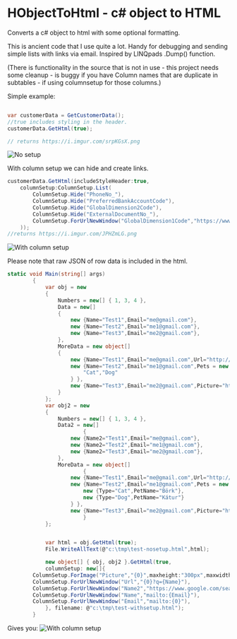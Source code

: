 
# HObjectToHtml - c# object to HTML 

Converts a c# object to html with some optional formatting.

This is ancient code that I use quite a lot.  Handy for debugging and sending simple lists with links via email.
Inspired by LINQpads .Dump() function.

(There is functionality in the source that is not in use - this project needs some cleanup - is buggy if you have Column names that are duplicate in subtables - if using columnsetup for those columns.)

Simple example:

```c#

var customerData = GetCustomerData();
//true includes styling in the header.
customerData.GetHtml(true);

// returns https://i.imgur.com/srpKGsX.png
```
![No setup](https://i.imgur.com/srpKGsX.png)

With column setup we can hide and create links.

```c#
customerData.GetHtml(includeStyleHeader:true,	
	columnSetup:ColumnSetup.List(
		ColumnSetup.Hide("PhoneNo_"),
        ColumnSetup.Hide("PreferredBankAccountCode"),
        ColumnSetup.Hide("GlobalDimension2Code"),
		ColumnSetup.Hide("ExternalDocumentNo_"),
		ColumnSetup.ForUrlNewWindow("GlobalDimension1Code","https://www.google.com/search?q={0} {Name}")		
	));
//returns https://i.imgur.com/JPHZmLG.png

```
![With column setup](https://i.imgur.com/srpKGsX.png)

Please note that raw JSON of row data is included in the html.

```c#
static void Main(string[] args)
        {
			var obj = new
			{
				Numbers = new[] { 1, 3, 4 },
				Data = new[]
				{
					new {Name="Test1",Email="me@gmail.com"},
					new {Name="Test2",Email="me1@gmail.com"},
					new {Name="Test3",Email="me2@gmail.com"},
				},
				MoreData = new object[]
				{
					new {Name="Test1",Email="me@gmail.com",Url="http://google.com"},
					new {Name="Test2",Email="me1@gmail.com",Pets = new object[]{
						"Cat","Dog"
					} },
					new {Name="Test3",Email="me2@gmail.com",Picture="https://upload.wikimedia.org/wikipedia/commons/thumb/b/b6/Image_created_with_a_mobile_phone.png/1200px-Image_created_with_a_mobile_phone.png"},
				}
			};
			var obj2 = new
			{
				Numbers = new[] { 1, 3, 4 },
				Data2 = new[]
						{
					new {Name2="Test1",Email="me@gmail.com"},
					new {Name2="Test2",Email="me1@gmail.com"},
					new {Name2="Test3",Email="me2@gmail.com"},
				},
				MoreData = new object[]
						{
					new {Name="Test1",Email="me@gmail.com",Url="http://google.com"},
					new {Name="Test2",Email="me1@gmail.com",Pets = new object[]{
						new {Type="Cat",PetName="Börk"},
						new {Type="Dog",PetName="Kátur"}
					} },
					new {Name="Test3",Email="me2@gmail.com",Picture="https://upload.wikimedia.org/wikipedia/commons/thumb/b/b6/Image_created_with_a_mobile_phone.png/1200px-Image_created_with_a_mobile_phone.png"},
						}
			};


			var html = obj.GetHtml(true);
			File.WriteAllText(@"c:\tmp\test-nosetup.html",html);

			new object[] { obj, obj2 }.GetHtml(true,
			columnSetup: new[]{
		ColumnSetup.ForImage("Picture","{0}",maxheight:"300px",maxwidth:"300px"),
		ColumnSetup.ForUrlNewWindow("Url","{0}?q={Name}"),
		ColumnSetup.ForUrlNewWindow("Name2","https://www.google.com/search?q={0} {Email}"),
		ColumnSetup.ForUrlNewWindow("Name","mailto:{Email}"),
		ColumnSetup.ForUrlNewWindow("Email","mailto:{0}"),
			}, filename: @"c:\tmp\test-withsetup.html");
		}
```		
Gives you:
![With column setup](https://i.imgur.com/WxHMohw.png)

